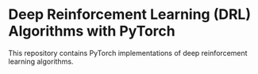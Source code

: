 # Deep Reinforcement Learning (DRL) Algorithms with PyTorch

This repository contains PyTorch implementations of deep reinforcement learning algorithms.